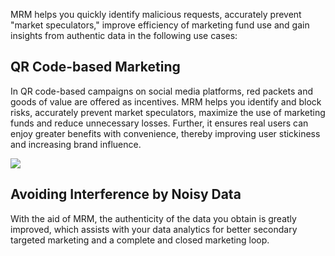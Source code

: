 
MRM helps you quickly identify malicious requests, accurately prevent "market speculators," improve efficiency of marketing fund use and gain insights from authentic data in the following use cases:

## QR Code-based Marketing

In QR code-based campaigns on social media platforms, red packets and goods of value are offered as incentives. MRM helps you identify and block risks, accurately prevent market speculators, maximize the use of marketing funds and reduce unnecessary losses. Further, it ensures real users can enjoy greater benefits with convenience, thereby improving user stickiness and increasing brand influence.


![](https://main.qcloudimg.com/raw/faf80cc843508215a9e22c1af277cc8c.jpg)

## Avoiding Interference by Noisy Data

With the aid of MRM, the authenticity of the data you obtain is greatly improved, which assists with your data analytics for better secondary targeted marketing and a complete and closed marketing loop.
